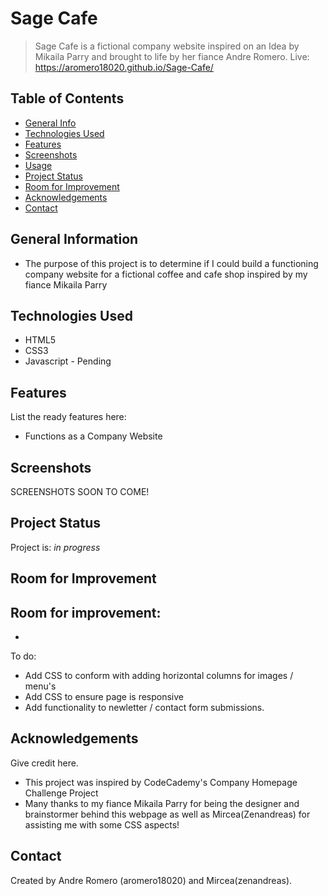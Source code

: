 # Sage Cafe
> Sage Cafe is a fictional company website inspired on an Idea by Mikaila Parry and brought to life by her fiance Andre Romero.
> Live: https://aromero18020.github.io/Sage-Cafe/

## Table of Contents
* [General Info](#general-information)
* [Technologies Used](#technologies-used)
* [Features](#features)
* [Screenshots](#screenshots)
* [Usage](#usage)
* [Project Status](#project-status)
* [Room for Improvement](#room-for-improvement)
* [Acknowledgements](#acknowledgements)
* [Contact](#contact)


## General Information
- The purpose of this project is to determine if I could build a functioning company website for a fictional coffee and cafe shop inspired by my fiance Mikaila Parry


## Technologies Used
- HTML5
- CSS3
- Javascript - Pending


## Features
List the ready features here:
- Functions as a Company Website


## Screenshots
SCREENSHOTS SOON TO COME!


## Project Status
Project is: _in progress_ 

## Room for Improvement

Room for improvement:
- 
- 

To do:
- Add CSS to conform with adding horizontal columns for images / menu's 
- Add CSS to ensure page is responsive
- Add functionality to newletter / contact form submissions.


## Acknowledgements
Give credit here.
- This project was inspired by CodeCademy's Company Homepage Challenge Project
- Many thanks to my fiance Mikaila Parry for being the designer and brainstormer behind this webpage as well as Mircea(Zenandreas) for assisting me with some CSS aspects!


## Contact
Created by Andre Romero (aromero18020) and Mircea(zenandreas).



